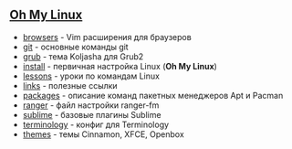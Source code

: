 ## [Oh My Linux](https://github.com/Koljasha/oh-my-linux/tree/master/install)

* [browsers](https://github.com/Koljasha/Linux/tree/master/browsers) - Vim расширения для браузеров
* [git](https://github.com/Koljasha/Linux/tree/master/git) - основные команды git
* [grub](https://github.com/Koljasha/Linux/tree/master/grub) - тема Koljasha для Grub2
* [install](https://github.com/Koljasha/Linux/tree/master/install) - первичная настройка Linux (**Oh My Linux**)
* [lessons](https://github.com/Koljasha/Linux/tree/master/lessons) - уроки по командам Linux
* [links](https://github.com/Koljasha/Linux/tree/master/links) - полезные ссылки
* [packages](https://github.com/Koljasha/Linux/tree/master/packages) - описание команд пакетных менеджеров Apt и Pacman
* [ranger](https://github.com/Koljasha/Linux/tree/master/ranger) - файл настройки ranger-fm
* [sublime](https://github.com/Koljasha/Linux/tree/master/sublime) - базовые плагины Sublime
* [terminology](https://github.com/Koljasha/Linux/tree/master/terminology) - конфиг для Terminology
* [themes](https://github.com/Koljasha/Linux/tree/master/themes) - темы Cinnamon, XFCE, Openbox

